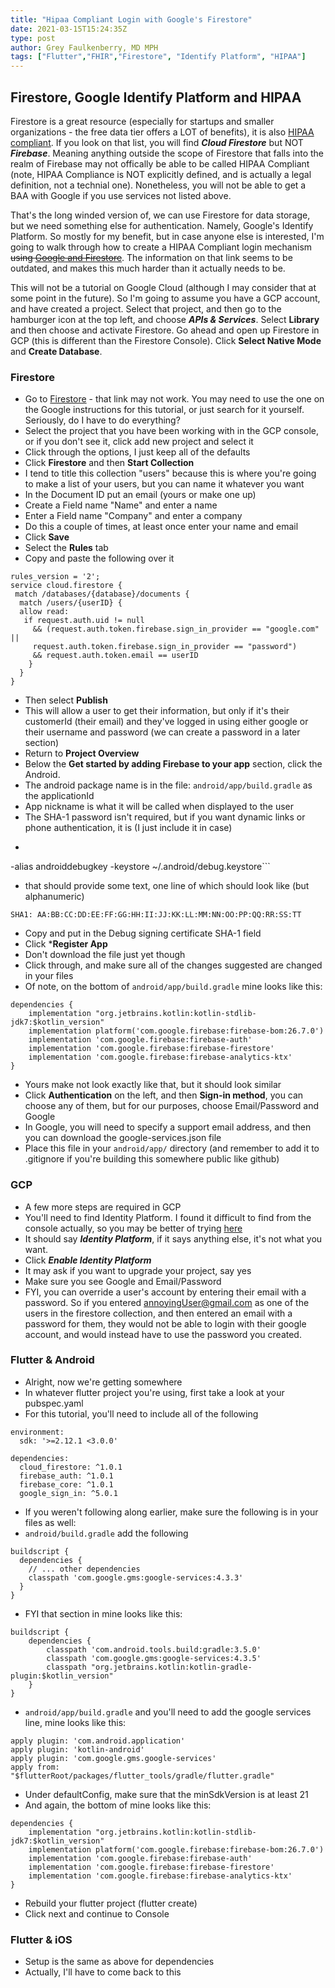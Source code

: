 ```yaml
---
title: "Hipaa Compliant Login with Google's Firestore"
date: 2021-03-15T15:24:35Z
type: post
author: Grey Faulkenberry, MD MPH
tags: ["Flutter","FHIR","Firestore", "Identify Platform", "HIPAA"]
---
```


## Firestore, Google Identify Platform and HIPAA

Firestore is a great resource (especially for startups and smaller organizations - the free data tier offers a LOT of benefits), it is also [HIPAA compliant](https://cloud.google.com/security/compliance/hipaa-compliance). If you look on that list, you will find ***Cloud Firestore*** but NOT ***Firebase***. Meaning anything outside the scope of Firestore that falls into the realm of Firebase may not offically be able to be called HIPAA Compliant (note, HIPAA Compliance is NOT explicitly defined, and is actually a legal definition, not a technial one). Nonetheless, you will not be able to get a BAA with Google if you use services not listed above.

That's the long winded version of, we can use Firestore for data storage, but we need something else for authentication. Namely, Google's Identify Platform. So mostly for my benefit, but in case anyone else is interested, I'm going to walk through how to create a HIPAA Compliant login mechanism ~~using [Google and Firestore](https://cloud.google.com/solutions/authenticating-users-to-firestore-with-identity-platform-and-google-identities)~~. The information on that link seems to be outdated, and makes this much harder than it actually needs to be.

This will not be a tutorial on Google Cloud (although I may consider that at some point in the future). So I'm going to assume you have a GCP account, and have created a project. Select that project, and then go to the hamburger icon at the top left, and choose ***APIs & Services***. Select **Library** and then choose and activate Firestore. Go ahead and open up Firestore in GCP (this is different than the Firestore Console). Click **Select Native Mode** and **Create Database**.

### Firestore
- Go to [Firestore](https://console.firebase.google.com/) - that link may not work. You may need to use the one on the Google instructions for this tutorial, or just search for it yourself. Seriously, do I have to do everything?
- Select the project that you have been working with in the GCP console, or if you don't see it, click add new project and select it
- Click through the options, I just keep all of the defaults
- Click **Firestore** and then **Start Collection**
- I tend to title this collection "users" because this is where you're going to make a list of your users, but you can name it whatever you want
- In the Document ID put an email (yours or make one up)
- Create a Field name "Name" and enter a name
- Enter a Field name "Company" and enter a company
- Do this a couple of times, at least once enter your name and email
- Click **Save**
- Select the **Rules** tab 
- Copy and paste the following over it

```
rules_version = '2';
service cloud.firestore {
 match /databases/{database}/documents { 
  match /users/{userID} {
  allow read:
   if request.auth.uid != null
     && (request.auth.token.firebase.sign_in_provider == "google.com" ||
     request.auth.token.firebase.sign_in_provider == "password")
     && request.auth.token.email == userID
    }
  }
}
```
- Then select **Publish**
- This will allow a user to get their information, but only if it's their customerId (their email) and they've logged in using either google or their username and password (we can create a password in a later section)
- Return to **Project Overview**
- Below the **Get started by adding Firebase to your app** section, click the Android.
- The android package name is in the file: ```android/app/build.gradle``` as the applicationId
- App nickname is what it will be called when displayed to the user
- The SHA-1 password isn't required, but if you want dynamic links or phone authentication, it is (I just include it in case)
- ```$ keytool -list -v \
-alias androiddebugkey -keystore ~/.android/debug.keystore```
- that should provide some text, one line of which should look like (but alphanumeric)
```
SHA1: AA:BB:CC:DD:EE:FF:GG:HH:II:JJ:KK:LL:MM:NN:OO:PP:QQ:RR:SS:TT
```
- Copy and put in the Debug signing certificate SHA-1 field
- Click ***Register App**
- Don't download the file just yet though
- Click through, and make sure all of the changes suggested are changed in your files
- Of note, on the bottom of ```android/app/build.gradle``` mine looks like this:
```
dependencies {
    implementation "org.jetbrains.kotlin:kotlin-stdlib-jdk7:$kotlin_version"
    implementation platform('com.google.firebase:firebase-bom:26.7.0')
    implementation 'com.google.firebase:firebase-auth'
    implementation 'com.google.firebase:firebase-firestore'
    implementation 'com.google.firebase:firebase-analytics-ktx'
}
```
- Yours make not look exactly like that, but it should look similar
- Click **Authentication** on the left, and then **Sign-in method**, you can choose any of them, but for our purposes, choose Email/Password and Google
- In Google, you will need to specify a support email address, and then you can download the google-services.json file
- Place this file in your ```android/app/``` directory (and remember to add it to .gitignore if you're building this somewhere public like github)

### GCP
- A few more steps are required in GCP
- You'll need to find Identity Platform. I found it difficult to find from the console actually, so you may be better of trying [here](https://cloud.google.com/identity-platform#:~:text=Identity%20Platform%20is%20a%20customer,with%20confidence%20on%20Google%20Cloud)
- It should say ***Identity Platform***, if it says anything else, it's not what you want.
- Click ***Enable Identity Platform***
- It may ask if you want to upgrade your project, say yes
- Make sure you see Google and Email/Password
- FYI, you can override a user's account by entering their email with a password. So if you entered annoyingUser@gmail.com as one of the users in the firestore collection, and then entered an email with a password for them, they would not be able to login with their google account, and would instead have to use the password you created.


### Flutter & Android
- Alright, now we're getting somewhere
- In whatever flutter project you're using, first take a look at your pubspec.yaml
- For this tutorial, you'll need to include all of the following
```
environment:
  sdk: '>=2.12.1 <3.0.0'

dependencies:
  cloud_firestore: ^1.0.1
  firebase_auth: ^1.0.1
  firebase_core: ^1.0.1
  google_sign_in: ^5.0.1
```
- If you weren't following along earlier, make sure the following is in your files as well:
- ```android/build.gradle``` add the following
```
buildscript {
  dependencies {
    // ... other dependencies
    classpath 'com.google.gms:google-services:4.3.3'
  }
}
```
- FYI that section in mine looks like this:
```
buildscript {
    dependencies {
        classpath 'com.android.tools.build:gradle:3.5.0'
        classpath 'com.google.gms:google-services:4.3.5'
        classpath "org.jetbrains.kotlin:kotlin-gradle-plugin:$kotlin_version"
    }
}
```
- ```android/app/build.gradle``` and you'll need to add the google services line, mine looks like this:
```
apply plugin: 'com.android.application'
apply plugin: 'kotlin-android'
apply plugin: 'com.google.gms.google-services'
apply from: "$flutterRoot/packages/flutter_tools/gradle/flutter.gradle"
```
- Under defaultConfig, make sure that the minSdkVersion is at least 21
- And again, the bottom of mine looks like this:
```
dependencies {
    implementation "org.jetbrains.kotlin:kotlin-stdlib-jdk7:$kotlin_version"
    implementation platform('com.google.firebase:firebase-bom:26.7.0')
    implementation 'com.google.firebase:firebase-auth'
    implementation 'com.google.firebase:firebase-firestore'
    implementation 'com.google.firebase:firebase-analytics-ktx'
}
```
- Rebuild your flutter project (flutter create)
- Click next and continue to Console

### Flutter & iOS
- Setup is the same as above for dependencies
- Actually, I'll have to come back to this

